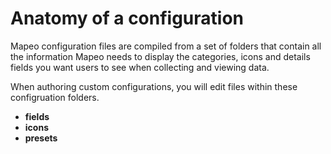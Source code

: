 # Anatomy of a configuration

Mapeo configuration files are compiled from a set of folders that contain all the information Mapeo needs to display the categories, icons and details fields you want users to see when collecting and viewing data.

When authoring custom configurations, you will edit files within these configruation folders.&#x20;

* **fields**
* **icons**
* **presets**

